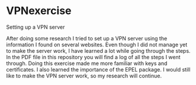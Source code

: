 # VPNexercise
Setting up a VPN server


After doing some research I tried to set up a VPN server using the information I found on several websites. Even though I did not manage yet to make the server work, I have learned a lot while going through the steps. In the PDF file in this repository you will find a log of all the steps I went through. Doing this exercise made me more familiar with keys and certificates. I also learned the importance of the EPEL package. I would still like to make the VPN server work, so my research will continue. 
